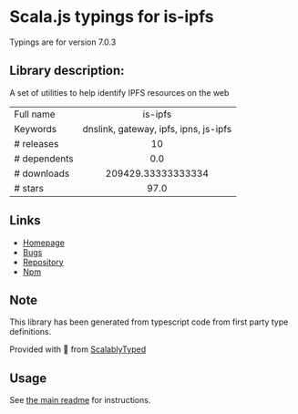 
# Scala.js typings for is-ipfs

Typings are for version 7.0.3

## Library description:
A set of utilities to help identify IPFS resources on the web

|                    |                 |
| ------------------ | :-------------: |
| Full name          | is-ipfs |
| Keywords           | dnslink, gateway, ipfs, ipns, js-ipfs |
| # releases         | 10 |
| # dependents       | 0.0 |
| # downloads        | 209429.33333333334 |
| # stars            | 97.0 |

## Links
- [Homepage](https://github.com/ipfs-shipyard/is-ipfs#readme)
- [Bugs](https://github.com/ipfs-shipyard/is-ipfs/issues)
- [Repository](https://github.com/ipfs-shipyard/is-ipfs)
- [Npm](https://www.npmjs.com/package/is-ipfs)
    


## Note
This library has been generated from typescript code from first party type definitions.

Provided with :purple_heart: from [ScalablyTyped](https://github.com/oyvindberg/ScalablyTyped)

## Usage
See [the main readme](../../readme.md) for instructions.


